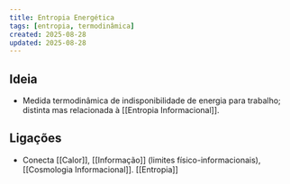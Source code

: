 ```yaml
---
title: Entropia Energética
tags: [entropia, termodinâmica]
created: 2025-08-28
updated: 2025-08-28
---
```


## Ideia
- Medida termodinâmica de indisponibilidade de energia para trabalho; distinta mas relacionada à [[Entropia Informacional]].

## Ligações
- Conecta [[Calor]], [[Informação]] (limites físico-informacionais), [[Cosmologia Informacional]]. [[Entropia]]
